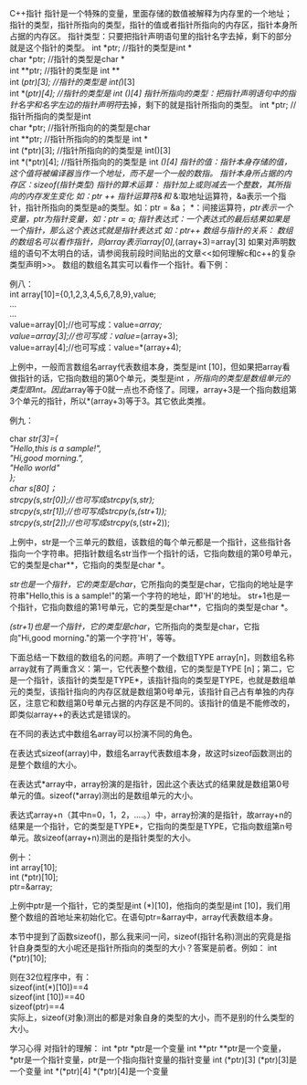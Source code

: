 C++指针
指针是一个特殊的变量，里面存储的数值被解释为内存里的一个地址；
指针的类型，指针所指向的类型，指针的值或者指针所指向的内存区，指针本身所占据的内存区。
指针类型：只要把指针声明语句里的指针名字去掉，剩下的部分就是这个指针的类型。
int *ptr; //指针的类型是int *  
char *ptr; //指针的类型是char *  
int **ptr; //指针的类型是 int **  
int (*ptr)[3]; //指针的类型是 int(*)[3]  
int *(*ptr)[4]; //指针的类型是 int *(*)[4] 
指针所指向的类型：把指针声明语句中的指针名字和名字左边的指针声明符*去掉，剩下的就是指针所指向的类型。
int *ptr; //指针所指向的类型是int  
char *ptr; //指针所指向的的类型是char  
int **ptr; //指针所指向的的类型是 int *  
int (*ptr)[3]; //指针所指向的的类型是 int()[3]  
int *(*ptr)[4]; //指针所指向的的类型是 int *()[4] 
指针的值：指针本身存储的值，这个值将被编译器当作一个地址，而不是一个一般的数指。
指针本身所占据的内存区：sizeof(指针类型)
指针的算术运算：
指针加上或则减去一个整数，其所指向的内存发生变化  如：ptr ++
指针运算符&和*
&:取地址运算符，&a表示一个指针，指针所指向的类型是a的类型。如：ptr = &a；
*：间接运算符，*ptr表示一个变量，ptr为指针变量，如：*ptr = a;
指针表达式：一个表达式的最后结果如果是一个指针，那么这个表达式就是指针表达式
如：ptr++
数组与指针的关系：
数组的数组名可以看作指针，则*array表示array[0],*(array+3)=array[3]
如果对声明数组的语句不太明白的话，请参阅我前段时间贴出的文章<<如何理解c和c++的复杂类型声明>>。 数组的数组名其实可以看作一个指针。看下例：  

例八：  
int array[10]={0,1,2,3,4,5,6,7,8,9},value;  
...  
...  
value=array[0];//也可写成：value=*array;  
value=array[3];//也可写成：value=*(array+3);  
value=array[4];//也可写成：value=*(array+4);  



上例中，一般而言数组名array代表数组本身，类型是int [10]，但如果把array看做指针的话，它指向数组的第0个单元，类型是int *，所指向的类型是数组单元的类型即int。因此*array等于0就一点也不奇怪了。同理，array+3是一个指向数组第3个单元的指针，所以*(array+3)等于3。其它依此类推。 

例九：  

char *str[3]={  
"Hello,this is a sample!",  
"Hi,good morning.",  
"Hello world"  
};  
char s[80]；  
strcpy(s,str[0]);//也可写成strcpy(s,*str);  
strcpy(s,str[1]);//也可写成strcpy(s,*(str+1));  
strcpy(s,str[2]);//也可写成strcpy(s,*(str+2));  


上例中，str是一个三单元的数组，该数组的每个单元都是一个指针，这些指针各指向一个字符串。把指针数组名str当作一个指针的话，它指向数组的第0号单元，它的类型是char**，它指向的类型是char *。

*str也是一个指针，它的类型是char*，它所指向的类型是char，它指向的地址是字符串"Hello,this is a sample!"的第一个字符的地址，即'H'的地址。 str+1也是一个指针，它指向数组的第1号单元，它的类型是char**，它指向的类型是char *。 

*(str+1)也是一个指针，它的类型是char*，它所指向的类型是char，它指向"Hi,good morning."的第一个字符'H'，等等。  

下面总结一下数组的数组名的问题。声明了一个数组TYPE array[n]，则数组名称array就有了两重含义：第一，它代表整个数组，它的类型是TYPE [n]；第二，它是一个指针，该指针的类型是TYPE*，该指针指向的类型是TYPE，也就是数组单元的类型，该指针指向的内存区就是数组第0号单元，该指针自己占有单独的内存区，注意它和数组第0号单元占据的内存区是不同的。该指针的值是不能修改的，即类似array++的表达式是错误的。 

在不同的表达式中数组名array可以扮演不同的角色。  

在表达式sizeof(array)中，数组名array代表数组本身，故这时sizeof函数测出的是整个数组的大小。  

在表达式*array中，array扮演的是指针，因此这个表达式的结果就是数组第0号单元的值。sizeof(*array)测出的是数组单元的大小。  

表达式array+n（其中n=0，1，2，....。）中，array扮演的是指针，故array+n的结果是一个指针，它的类型是TYPE*，它指向的类型是TYPE，它指向数组第n号单元。故sizeof(array+n)测出的是指针类型的大小。 

例十：  
int array[10];  
int (*ptr)[10];  
ptr=&array;  

上例中ptr是一个指针，它的类型是int (*)[10]，他指向的类型是int [10]，我们用整个数组的首地址来初始化它。在语句ptr=&array中，array代表数组本身。 

本节中提到了函数sizeof()，那么我来问一问，sizeof(指针名称)测出的究竟是指针自身类型的大小呢还是指针所指向的类型的大小？答案是前者。例如：
int (*ptr)[10];  

则在32位程序中，有：  
sizeof(int(*)[10])==4  
sizeof(int [10])==40  
sizeof(ptr)==4  
实际上，sizeof(对象)测出的都是对象自身的类型的大小，而不是别的什么类型的大小。


学习心得
对指针的理解：
int *ptr     *ptr是一个变量
int **ptr     **ptr是一个变量，*ptr是一个指针变量，ptr是一个指向指针变量的指针变量
int (*ptr)[3]  (*ptr)[3]是一个变量
int *(*ptr)[4]  *(*ptr)[4]是一个变量
